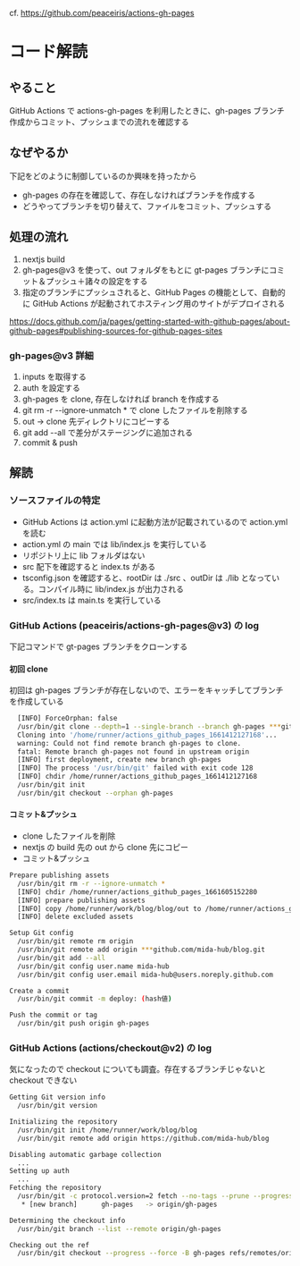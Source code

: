 cf. https://github.com/peaceiris/actions-gh-pages

# コード解読
## やること
GitHub Actions で actions-gh-pages を利用したときに、gh-pages ブランチ作成からコミット、プッシュまでの流れを確認する

## なぜやるか
下記をどのように制御しているのか興味を持ったから

- gh-pages の存在を確認して、存在しなければブランチを作成する
- どうやってブランチを切り替えて、ファイルをコミット、プッシュする

## 処理の流れ
1. nextjs build
2. gh-pages@v3 を使って、out フォルダをもとに gt-pages ブランチにコミット＆プッシュ＋諸々の設定をする
3. 指定のブランチにプッシュされると、GitHub Pages の機能として、自動的に GitHub Actions が起動されてホスティング用のサイトがデプロイされる

https://docs.github.com/ja/pages/getting-started-with-github-pages/about-github-pages#publishing-sources-for-github-pages-sites

### gh-pages@v3 詳細
1. inputs を取得する
2. auth を設定する
3. gh-pages を clone, 存在しなければ branch を作成する
4. git rm -r --ignore-unmatch * で clone したファイルを削除する
5. out -> clone 先ディレクトリにコピーする
6. git add --all で差分がステージングに追加される
7. commit & push

## 解読
### ソースファイルの特定
- GitHub Actions は action.yml に起動方法が記載されているので action.yml を読む
- action.yml の main では lib/index.js を実行している
- リポジトリ上に lib フォルダはない
- src 配下を確認すると index.ts がある
- tsconfig.json を確認すると、rootDir は ./src 、outDir は ./lib となっている。コンパイル時に lib/index.js が出力される
- src/index.ts は main.ts を実行している

### GitHub Actions (peaceiris/actions-gh-pages@v3) の log
下記コマンドで gt-pages ブランチをクローンする

#### 初回 clone
初回は gh-pages ブランチが存在しないので、エラーをキャッチしてブランチを作成している
```bash
  [INFO] ForceOrphan: false
  /usr/bin/git clone --depth=1 --single-branch --branch gh-pages ***github.com/mida-hub/blog.git /home/runner/actions_github_pages_1661412127168
  Cloning into '/home/runner/actions_github_pages_1661412127168'...
  warning: Could not find remote branch gh-pages to clone.
  fatal: Remote branch gh-pages not found in upstream origin
  [INFO] first deployment, create new branch gh-pages
  [INFO] The process '/usr/bin/git' failed with exit code 128
  [INFO] chdir /home/runner/actions_github_pages_1661412127168
  /usr/bin/git init
  /usr/bin/git checkout --orphan gh-pages
```

#### コミット&プッシュ
- clone したファイルを削除
- nextjs の build 先の out から clone 先にコピー
- コミット&プッシュ

```bash
Prepare publishing assets
  /usr/bin/git rm -r --ignore-unmatch *
  [INFO] chdir /home/runner/actions_github_pages_1661605152280
  [INFO] prepare publishing assets
  [INFO] copy /home/runner/work/blog/blog/out to /home/runner/actions_github_pages_1661605152280
  [INFO] delete excluded assets

Setup Git config
  /usr/bin/git remote rm origin
  /usr/bin/git remote add origin ***github.com/mida-hub/blog.git
  /usr/bin/git add --all
  /usr/bin/git config user.name mida-hub
  /usr/bin/git config user.email mida-hub@users.noreply.github.com

Create a commit
  /usr/bin/git commit -m deploy: (hash値)

Push the commit or tag
  /usr/bin/git push origin gh-pages
```

### GitHub Actions (actions/checkout@v2) の log
気になったので checkout についても調査。存在するブランチじゃないと checkout できない

```bash
Getting Git version info
  /usr/bin/git version

Initializing the repository
  /usr/bin/git init /home/runner/work/blog/blog
  /usr/bin/git remote add origin https://github.com/mida-hub/blog

Disabling automatic garbage collection
  ...
Setting up auth
  ...
Fetching the repository
  /usr/bin/git -c protocol.version=2 fetch --no-tags --prune --progress --no-recurse-submodules --depth=1 origin +refs/heads/gh-pages*:refs/remotes/origin/gh-pages* +refs/tags/gh-pages*:refs/tags/gh-pages*
   * [new branch]      gh-pages   -> origin/gh-pages

Determining the checkout info
  /usr/bin/git branch --list --remote origin/gh-pages

Checking out the ref
  /usr/bin/git checkout --progress --force -B gh-pages refs/remotes/origin/gh-pages
```
